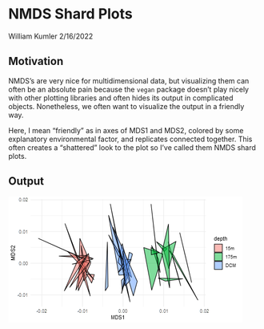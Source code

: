 NMDS Shard Plots
================
William Kumler
2/16/2022

## Motivation

NMDS’s are very nice for multidimensional data, but visualizing them can
often be an absolute pain because the `vegan` package doesn’t play
nicely with other plotting libraries and often hides its output in
complicated objects. Nonetheless, we often want to visualize the output
in a friendly way.

Here, I mean “friendly” as in axes of MDS1 and MDS2, colored by some
explanatory environmental factor, and replicates connected together.
This often creates a “shattered” look to the plot so I’ve called them
NMDS shard plots.

## Output

![](nmds_shardplot.png)
